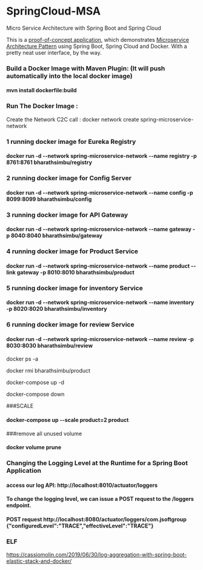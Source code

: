 # SpringCloud-MSA
Micro Service Architecture with Spring Boot and Spring Cloud

This is a [proof-of-concept application](https://jsoftgroup.wordpress.com/2017/05/09/micro-service-using-spring-cloud-and-netflix-oss/), which demonstrates [Microservice Architecture Pattern](http://martinfowler.com/microservices/) using Spring Boot, Spring Cloud and Docker.
With a pretty neat user interface, by the way.

### Build a Docker Image with Maven Plugin: (It will push automatically into the local docker image)

#### mvn install dockerfile:build

### Run The Docker Image :

Create the Network C2C call : docker network create spring-microservice-network


### 1 running docker image for Eureka Registry
#### docker run -d --network spring-microservice-network --name registry -p 8761:8761 bharathsimbu/registry

### 2 running docker image for Config Server
#### docker run -d --network spring-microservice-network --name config -p 8099:8099 bharathsimbu/config

### 3 running docker image for API Gateway
#### docker run -d --network spring-microservice-network --name gateway -p 8040:8040 bharathsimbu/gateway


### 4 running docker image for Product Service
#### docker run -d --network spring-microservice-network --name product --link gateway -p 8010:8010 bharathsimbu/product

### 5 running docker image for inventory Service
#### docker run -d --network spring-microservice-network --name inventory -p 8020:8020 bharathsimbu/inventory

### 6 running docker image for review Service
#### docker run -d --network spring-microservice-network --name review -p 8030:8030 bharathsimbu/review


docker ps -a 

docker rmi bharathsimbu/product

docker-compose up -d

docker-compose down


###SCALE
#### docker-compose up --scale product=2 product

###remove all unused volume
#### docker volume prune



### Changing the Logging Level at the Runtime for a Spring Boot Application
#### access our log API: http://localhost:8010/actuator/loggers
#### To change the logging level, we can issue a POST request to the /loggers endpoint.
#### POST request http://localhost:8080/actuator/loggers/com.jsoftgroup {"configuredLevel":"TRACE","effectiveLevel":"TRACE"}



###  ELF

https://cassiomolin.com/2019/06/30/log-aggregation-with-spring-boot-elastic-stack-and-docker/











